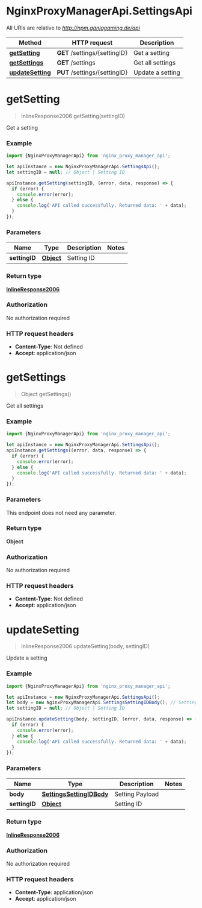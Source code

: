 # NginxProxyManagerApi.SettingsApi

All URIs are relative to *http://npm.ganjagaming.de/api*

Method | HTTP request | Description
------------- | ------------- | -------------
[**getSetting**](SettingsApi.md#getSetting) | **GET** /settings/{settingID} | Get a setting
[**getSettings**](SettingsApi.md#getSettings) | **GET** /settings | Get all settings
[**updateSetting**](SettingsApi.md#updateSetting) | **PUT** /settings/{settingID} | Update a setting

<a name="getSetting"></a>
# **getSetting**
> InlineResponse2006 getSetting(settingID)

Get a setting

### Example
```javascript
import {NginxProxyManagerApi} from 'nginx_proxy_manager_api';

let apiInstance = new NginxProxyManagerApi.SettingsApi();
let settingID = null; // Object | Setting ID

apiInstance.getSetting(settingID, (error, data, response) => {
  if (error) {
    console.error(error);
  } else {
    console.log('API called successfully. Returned data: ' + data);
  }
});
```

### Parameters

Name | Type | Description  | Notes
------------- | ------------- | ------------- | -------------
 **settingID** | [**Object**](.md)| Setting ID | 

### Return type

[**InlineResponse2006**](InlineResponse2006.md)

### Authorization

No authorization required

### HTTP request headers

 - **Content-Type**: Not defined
 - **Accept**: application/json

<a name="getSettings"></a>
# **getSettings**
> Object getSettings()

Get all settings

### Example
```javascript
import {NginxProxyManagerApi} from 'nginx_proxy_manager_api';

let apiInstance = new NginxProxyManagerApi.SettingsApi();
apiInstance.getSettings((error, data, response) => {
  if (error) {
    console.error(error);
  } else {
    console.log('API called successfully. Returned data: ' + data);
  }
});
```

### Parameters
This endpoint does not need any parameter.

### Return type

**Object**

### Authorization

No authorization required

### HTTP request headers

 - **Content-Type**: Not defined
 - **Accept**: application/json

<a name="updateSetting"></a>
# **updateSetting**
> InlineResponse2006 updateSetting(body, settingID)

Update a setting

### Example
```javascript
import {NginxProxyManagerApi} from 'nginx_proxy_manager_api';

let apiInstance = new NginxProxyManagerApi.SettingsApi();
let body = new NginxProxyManagerApi.SettingsSettingIDBody(); // SettingsSettingIDBody | Setting Payload
let settingID = null; // Object | Setting ID

apiInstance.updateSetting(body, settingID, (error, data, response) => {
  if (error) {
    console.error(error);
  } else {
    console.log('API called successfully. Returned data: ' + data);
  }
});
```

### Parameters

Name | Type | Description  | Notes
------------- | ------------- | ------------- | -------------
 **body** | [**SettingsSettingIDBody**](SettingsSettingIDBody.md)| Setting Payload | 
 **settingID** | [**Object**](.md)| Setting ID | 

### Return type

[**InlineResponse2006**](InlineResponse2006.md)

### Authorization

No authorization required

### HTTP request headers

 - **Content-Type**: application/json
 - **Accept**: application/json

